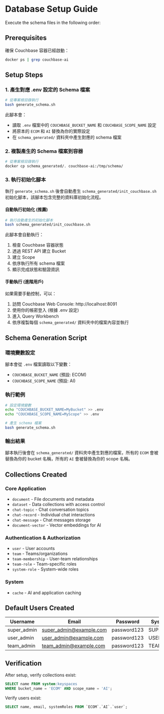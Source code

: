 # Database Setup Guide

Execute the schema files in the following order:

## Prerequisites
確保 Couchbase 容器已經啟動：
```bash
docker ps | grep couchbase-ai
```

## Setup Steps

### 1. 產生對應 .env 設定的 Schema 檔案
```bash
# 從專案根目錄執行
bash generate_schema.sh
```

此腳本會：
- 讀取 `.env` 檔案中的 `COUCHBASE_BUCKET_NAME` 和 `COUCHBASE_SCOPE_NAME` 設定
- 將原本的 `ECOM` 和 `AI` 替換為你的實際設定
- 在 `schema_generated/` 資料夾中產生對應的 schema 檔案

### 2. 複製產生的 Schema 檔案到容器
```bash
# 從專案根目錄執行
docker cp schema_generated/. couchbase-ai:/tmp/schema/
```

### 3. 執行初始化腳本

執行 `generate_schema.sh` 後會自動產生 `schema_generated/init_couchbase.sh` 初始化腳本，該腳本包含完整的資料庫初始化流程。

#### 自動執行初始化 (推薦)
```bash
# 執行自動產生的初始化腳本
bash schema_generated/init_couchbase.sh
```

此腳本會自動執行：
1. 檢查 Couchbase 容器狀態
2. 透過 REST API 建立 Bucket
3. 建立 Scope
4. 依序執行所有 schema 檔案
5. 顯示完成狀態和驗證資訊

#### 手動執行 (進階用戶)
如果需要手動控制，可以：
1. 訪問 Couchbase Web Console: http://localhost:8091
2. 使用你的帳密登入 (根據 .env 設定)
3. 進入 Query Workbench
4. 依序複製每個 `schema_generated/` 資料夾中的檔案內容並執行

## Schema Generation Script

### 環境變數設定
腳本會從 `.env` 檔案讀取以下變數：
- `COUCHBASE_BUCKET_NAME` (預設: ECOM)
- `COUCHBASE_SCOPE_NAME` (預設: AI)

### 執行範例
```bash
# 設定環境變數
echo "COUCHBASE_BUCKET_NAME=MyBucket" >> .env
echo "COUCHBASE_SCOPE_NAME=MyScope" >> .env

# 產生 schema 檔案
bash generate_schema.sh
```

### 輸出結果
腳本執行後會在 `schema_generated/` 資料夾中產生對應的檔案，所有的 `ECOM` 會被替換為你的 bucket 名稱，所有的 `AI` 會被替換為你的 scope 名稱。

## Collections Created

### Core Application
- `document` - File documents and metadata
- `dataset` - Data collections with access control
- `chat-topic` - Chat conversation topics
- `chat-record` - Individual chat interactions
- `chat-message` - Chat messages storage
- `document-vector` - Vector embeddings for AI

### Authentication & Authorization
- `user` - User accounts
- `team` - Teams/organizations
- `team-membership` - User-team relationships
- `team-role` - Team-specific roles
- `system-role` - System-wide roles

### System
- `cache` - AI and application caching

## Default Users Created

| Username | Email | Password | System Role |
|----------|-------|----------|-------------|
| super_admin | super_admin@example.com | password123 | SUPER_ADMIN |
| user_admin | user_admin@example.com | password123 | USER_ADMIN |
| team_admin | team_admin@example.com | password123 | TEAM_ADMIN |

## Verification

After setup, verify collections exist:
```sql
SELECT name FROM system:keyspaces 
WHERE bucket_name = 'ECOM' AND scope_name = 'AI';
```

Verify users exist:
```sql
SELECT name, email, systemRoles FROM `ECOM`.`AI`.`user`;
```